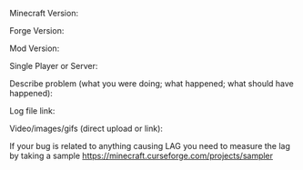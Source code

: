 Minecraft Version: 

Forge Version: 

Mod Version: 

Single Player or Server:

Describe problem (what you were doing; what happened; what should have happened):



Log file link:


Video/images/gifs (direct upload or link): 

If your bug is related to anything causing LAG you need to measure the lag by taking a sample https://minecraft.curseforge.com/projects/sampler





